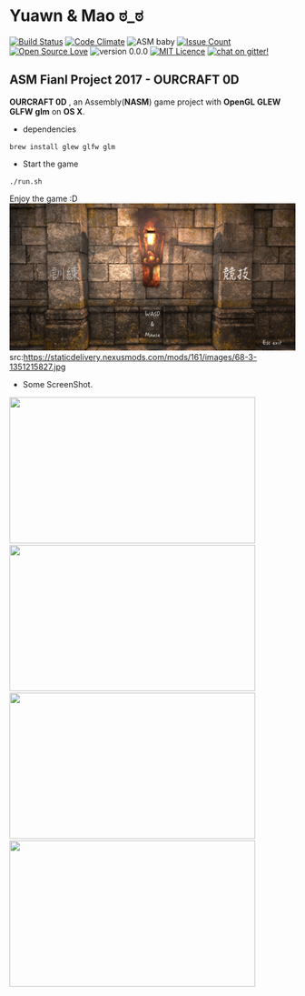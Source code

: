 
# Yuawn & Mao ಠ_ಠ
[![Build Status](http://img.shields.io/travis/ssspeedgit00/ASM_Final_Project_2017.svg?style=flat-square)](https://travis-ci.org/ssspeedgit00/ASM_Final_Project_2017)
[![Code Climate](http://img.shields.io/codeclimate/github/ssspeedgit00/ASM_Final_Project_2017.svg?style=flat-square)](https://codeclimate.com/github/ssspeedgit00/ASM_Final_Project_2017)
![ASM baby](https://img.shields.io/badge/ASM-baby-orange.svg?style=flat-square)
[![Issue Count](https://codeclimate.com/github/ssspeedgit00/ASM_Final_Project_2017/badges/issue_count.svg?style=flat-square)](https://codeclimate.com/github/ssspeedgit00/ASM_Final_Project_2017)
[![Open Source Love](https://badges.frapsoft.com/os/v2/open-source.svg?v=103&style=flat-square)](https://github.com/ellerbrock/open-source-badges/)
![version 0.0.0](https://img.shields.io/badge/version-0.0.0-FF69A4.svg?style=flat-square)
[![MIT Licence](https://badges.frapsoft.com/os/mit/mit.svg?v=103&style=flat-square)](https://opensource.org/licenses/mit-license.php)
[![chat on gitter!](https://badges.gitter.im/huei90/Interesting-Things-on-GitHub.svg?style=flat-square)](https://gitter.im/ASM_Project_2017/Lobby?utm_source=share-link&utm_medium=link&utm_campaign=share-link)
<!--![元 毛](https://img.shields.io/badge/元-毛-blue.svg?style=flat-square)
[![Build Status](https://travis-ci.org/ssspeedgit00/ASM_Final_Project_2017.svg?branch=master&style=flat-square)](https://travis-ci.org/ssspeedgit00/ASM_Final_Project_2017)
[![Code Climate](https://codeclimate.com/github/ssspeedgit00/ASM_Final_Project_2017/badges/gpa.svg?style=flat-square)](https://codeclimate.com/github/ssspeedgit00/ASM_Final_Project_2017)-->
## ASM Fianl Project 2017 - OURCRAFT 0D
**OURCRAFT 0D** , an Assembly(**NASM**) game project with **OpenGL** **GLEW** **GLFW** **glm** on **OS X**.
- dependencies
```
brew install glew glfw glm
```
- Start the game
```
./run.sh
```
Enjoy the game :D
![img](https://github.com/ssspeedgit00/ASM_Final_Project_2017/blob/master/src/gamestarCom.png)
src:https://staticdelivery.nexusmods.com/mods/161/images/68-3-1351215827.jpg
- Some ScreenShot.
<img src="https://github.com/ssspeedgit00/ASM_Final_Project_2017/blob/master/src/screenshot/i.png" width = "433" height = "257">
<img src="https://github.com/ssspeedgit00/ASM_Final_Project_2017/blob/master/src/screenshot/a.png" width = "433" height = "257">
<img src="https://github.com/ssspeedgit00/ASM_Final_Project_2017/blob/master/src/screenshot/f.png" width = "433" height = "257">
<img src="https://github.com/ssspeedgit00/ASM_Final_Project_2017/blob/master/src/screenshot/h.png" width = "433" height = "257">
<!--![img](https://github.com/ssspeedgit00/ASM_Final_Project_2017/blob/master/src/screenshot/i.png)
![img](https://github.com/ssspeedgit00/ASM_Final_Project_2017/blob/master/src/screenshot/a.png)
![img](https://github.com/ssspeedgit00/ASM_Final_Project_2017/blob/master/src/screenshot/f.png)
![img](https://github.com/ssspeedgit00/ASM_Final_Project_2017/blob/master/src/screenshot/h.png)-->




